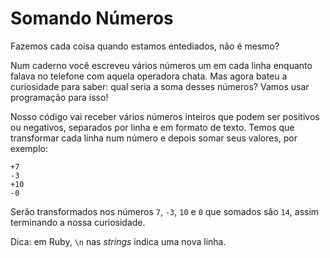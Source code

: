 # Somando Números

Fazemos cada coisa quando estamos entediados, não é mesmo?

Num caderno você escreveu vários números um em cada linha enquanto falava no
telefone com aquela operadora chata. Mas agora bateu a curiosidade para saber:
qual seria a soma desses números? Vamos usar programação para isso!

Nosso código vai receber vários números inteiros que podem ser positivos ou negativos,
separados por linha e em formato de texto. Temos que transformar cada linha num número e
depois somar seus valores, por exemplo:

```
+7
-3
+10
-0
```

Serão transformados nos números `7`, `-3`, `10` e `0` que somados são `14`,
assim terminando a nossa curiosidade.

Dica: em Ruby, `\n` nas *strings* indica uma nova linha.
